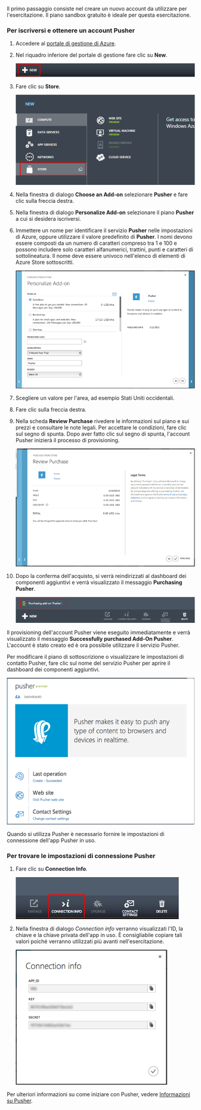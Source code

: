 Il primo passaggio consiste nel creare un nuovo account da utilizzare per l'esercitazione. Il piano sandbox gratuito è ideale per questa esercitazione.

### Per iscriversi e ottenere un account Pusher

1.  Accedere al [portale di gestione di Azure][portale di gestione di Azure].

2.  Nel riquadro inferiore del portale di gestione fare clic su **New**.

    ![command-bar-new][command-bar-new]

3.  Fare clic su **Store**.

    ![pusher-store][pusher-store]

4.  Nella finestra di dialogo **Choose an Add-on** selezionare **Pusher** e fare clic sulla freccia destra.

5.  Nella finestra di dialogo **Personalize Add-on** selezionare il piano **Pusher** a cui si desidera iscriversi.

6.  Immettere un nome per identificare il servizio **Pusher** nelle impostazioni di Azure, oppure utilizzare il valore predefinito di **Pusher**. I nomi devono essere composti da un numero di caratteri compreso tra 1 e 100 e possono includere solo caratteri alfanumerici, trattini, punti e caratteri di sottolineatura. Il nome deve essere univoco nell'elenco di elementi di Azure Store sottoscritti.

    ![store-screen-1][store-screen-1]

7.  Scegliere un valore per l'area, ad esempio Stati Uniti occidentali.

8.  Fare clic sulla freccia destra.

9.  Nella scheda **Review Purchase** rivedere le informazioni sul piano e sui prezzi e consultare le note legali. Per accettare le condizioni, fare clic sul segno di spunta. Dopo aver fatto clic sul segno di spunta, l'account Pusher inizierà il processo di provisioning.

    ![store-screen-2][store-screen-2]

10. Dopo la conferma dell'acquisto, si verrà reindirizzati al dashboard dei componenti aggiuntivi e verrà visualizzato il messaggio **Purchasing Pusher**.

    ![store-screen-3][store-screen-3]

Il provisioning dell'account Pusher viene eseguito immediatamente e verrà visualizzato il messaggio **Successfully purchased Add-On Pusher**. L'account è stato creato ed è ora possibile utilizzare il servizio Pusher.

Per modificare il piano di sottoscrizione o visualizzare le impostazioni di contatto Pusher, fare clic sul nome del servizio Pusher per aprire il dashboard dei componenti aggiuntivi.

![pusher-add-on-dashboard][pusher-add-on-dashboard]

Quando si utilizza Pusher è necessario fornire le impostazioni di connessione dell'app Pusher in uso.

### Per trovare le impostazioni di connessione Pusher

1.  Fare clic su **Connection Info**.

    ![pusher-connection-info-button][pusher-connection-info-button]

2.  Nella finestra di dialogo *Connection info* verranno visualizzati l'ID, la chiave e la chiave privata dell'app in uso. È consigliabile copiare tali valori poiché verranno utilizzati più avanti nell'esercitazione.

    ![pusher-connection-info][pusher-connection-info]

Per ulteriori informazioni su come iniziare con Pusher, vedere [Informazioni su Pusher][Informazioni su Pusher].

<!--images--> <!--Links-->

  [portale di gestione di Azure]: https://manage.windowsazure.com
  [command-bar-new]: ./media/pusher-sign-up/1-command-bar-new.png
  [pusher-store]: ./media/pusher-sign-up/2-pusher-store.png
  [store-screen-1]: ./media/pusher-sign-up/3-pusher-store-screen-1.png
  [store-screen-2]: ./media/pusher-sign-up/4-pusher-store-screen-2.png
  [store-screen-3]: ./media/pusher-sign-up/5-pusher-store-screen-3.png
  [pusher-add-on-dashboard]: ./media/pusher-sign-up/6-pusher-add-on-dashboard.png
  [pusher-connection-info-button]: ./media/pusher-sign-up/7-pusher-connection-info-button.png
  [pusher-connection-info]: ./media/pusher-sign-up/8-pusher-connection-info.png
  [Informazioni su Pusher]: http://pusher.com/docs

